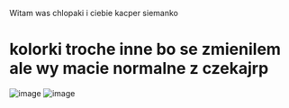 Witam was chlopaki i ciebie kacper siemanko 

# kolorki troche inne bo se zmienilem ale wy macie normalne z czekajrp

![image](https://github.com/yetinek/WaitRP_multichar/assets/114392515/3bb1aee9-481b-4bf5-b374-5527eeb860c2)
![image](https://github.com/yetinek/WaitRP_multichar/assets/114392515/f87e136f-c573-4ad8-8db3-cf9f156c5283)
